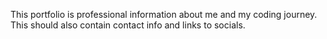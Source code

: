 This portfolio is professional information about me and my coding journey.
This should also contain contact info and links to socials.
